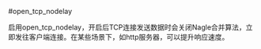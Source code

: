 #open_tcp_nodelay

启用open_tcp_nodelay，开启后TCP连接发送数据时会关闭Nagle合并算法，立即发往客户端连接。在某些场景下，如http服务器，可以提升响应速度。
